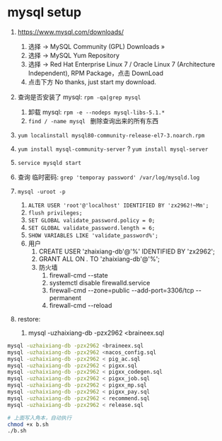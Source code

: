 # mysql setup

1. https://www.mysql.com/downloads/
   1. 选择 -> MySQL Community (GPL) Downloads »
   2. 选择 -> MySQL Yum Repository
   3. 选择 -> Red Hat Enterprise Linux 7 / Oracle Linux 7 (Architecture Independent), RPM Package，点击 DownLoad
   4. 点击下方 No thanks, just start my download.
2. 查询是否安装了 mysql: `rpm -qa|grep mysql`
   1. 卸载 mysql: `rpm -e --nodeps mysql-libs-5.1.*`
   2. `find / -name mysql ` 删除查询出来的所有东西
3. `yum localinstall mysql80-community-release-el7-3.noarch.rpm`
4. `yum install mysql-community-server` ? `yum install mysql-server`
5. `service mysqld start`
6. 查询 临时密码: `grep 'temporay password' /var/log/mysqld.log`
7. `mysql -uroot -p`
   1. `ALTER USER 'root'@'localhost' IDENTIFIED BY 'zx2962!~Mm';`
   2. `flush privileges;`
   3. `SET GLOBAL validate_password.policy = 0;`
   4. `SET GLOBAL validate_password.length = 6;`
   5. `SHOW VARIABLES LIKE 'validate_password%';`
   6. 用户
      1. CREATE USER 'zhaixiang-db'@'%' IDENTIFIED BY 'zx2962';
      2. GRANT ALL ON *.* TO 'zhaixiang-db'@'%';
      3. 防火墙 
         1. firewall-cmd --state
         2. systemctl disable firewalld.service
         3. firewall-cmd --zone=public --add-port=3306/tcp --permanent
         4. firewall-cmd --reload

8. restore:
   1. mysql -uzhaixiang-db -pzx2962 <braineex.sql
```sh
mysql -uzhaixiang-db -pzx2962 <braineex.sql
mysql -uzhaixiang-db -pzx2962 <nacos_config.sql
mysql -uzhaixiang-db -pzx2962 < pig_ac.sql
mysql -uzhaixiang-db -pzx2962 < pigxx.sql
mysql -uzhaixiang-db -pzx2962 < pigxx_codegen.sql
mysql -uzhaixiang-db -pzx2962 < pigxx_job.sql
mysql -uzhaixiang-db -pzx2962 < pigxx_mp.sql
mysql -uzhaixiang-db -pzx2962 < pigxx_pay.sql
mysql -uzhaixiang-db -pzx2962 < recommend.sql
mysql -uzhaixiang-db -pzx2962 < release.sql

# 上面写入角本，自动执行
chmod +x b.sh
./b.sh
```
